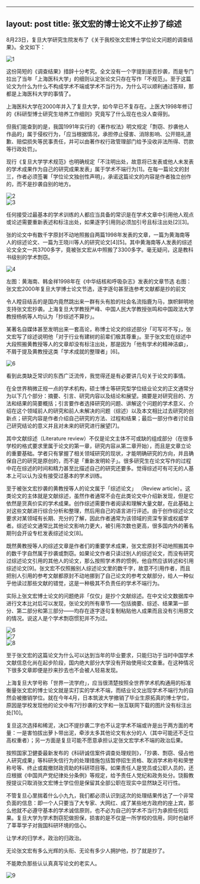 
---
layout: post
title: 张文宏的博士论文不止抄了综述
---

8月23日，复旦大学研究生院发布了《关于我校张文宏博士学位论文问题的调查结果》。全文如下：

![1](/images/20210825/1.png "1")  

这份简短的《调查结果》措辞十分考究。全文没有一个字提到是否抄袭，而是专门拉出了当年「上海医科大学」的细则认定张论文只存在写作「不规范」。至于这篇论文为什么为什么不构成学术不端或学术不当行为，为什么可以顺利通过答辩，那都是上海医科大学的事情了。

上海医科大学在2000年并入了复旦大学，如今早已不复存在。上医大1998年修订的《科研型博士研究生培养工作细则》究竟写了什么现在也没人查得到。

但我们能查到的是，我国1991年实行的《著作权法》明文规定「剽窃、抄袭他人作品的」属于侵权行为，「应当根据情况，承担停止侵害、消除影响、公开赔礼道歉、赔偿损失等民事责任，并可以由著作权行政管理部门给予没收非法所得、罚款等行政处罚」。

现行《复旦大学学术规范》也明确规定「不注明出处，故意将已发表或他人未发表的学术成果作为自己的研究成果发表」属于学术不端行为[1]。在每一篇论文的封三，作者必须签署「学位论文独创性声明」，承诺这篇论文的内容是作者独立创作的，而不是抄袭自别的地方。

![2](/images/20210825/2.png "2")  
![3](/images/20210825/3.png "3")  

任何接受过最基本的学术训练的人都应当具备的常识是在学术文章中引用他人观点或论述需要重新表述和标注出处，如果逐字引用则必须加引号且标注出处[2][3]。

张的论文中有数千字原封不动地照搬自两篇1998年发表的文章，一篇为黄海南等人的综述论文、一篇为王晓川等人的研究论文[4][5]。其中黄海南等人发表的综述论文全文一共3700多字，竟被张文宏从中照搬了3300多字。毫无疑问，这是教科书级别的学术剽窃。

![4](/images/20210825/4.png "4")  

左图：黄海南、韩金祥1998年在《中华结核和呼吸杂志》发表的文章节选
右图：张文宏2000年复旦大学博士论文节选，逐字逐句甚至连参考文献都是抄的前文

令人瞠目结舌的是国内竟然跳出来一群有头有脸的社会名流指鹿为马，旗帜鲜明地支持张文宏抄袭。上海复旦大学教授严峰、中国人民大学教授张鸣和中国政法大学教授杨帆等人均认为「抄综述不算抄」。

某著名自媒体甚至发明出来一套高论，称博士论文的综述部分「可写可不写」，张文宏写了综述说明他「对于行业有建树的前辈们极其尊重」。至于张文宏在综述中大段照搬黄教授等人的文章却没有标注出处，那是因为「他有学术的精神洁癖」，不屑于提及黄教授这类「学术成就的整理者」[6]。

![6](/images/20210825/6.png "5")  

看到此类缺乏常识的东西广泛流传，我觉得还是有必要讲几句关于论文的事情。

在全世界稍微正规一点的学术机构，硕士博士等研究型学位结业论文的正文通常分为以下几个部分：摘要、引言、研究内容以及结论和展望。摘要是对研究目的、方法和结果的简要概括；引言要作者选择研究的问题、讲解这个问题的学术意义、介绍在这个领域前人的研究和前人未解决的问题（综述）以及本文相比过去研究的创新点；研究内容是作者介绍自己研究的方法、过程和结果；最后一部分作者讨论自己研究结论的意义并且对未来的研究进行展望[7]。

其中文献综述（Literature review）不仅是论文主体不可或缺的组成部分（在很多学校的格式要求里属于论文的第一章，研究内容从第二章开始），而且是文章立论的重要基础。学者只有掌握了相关领域研究的现状，才能明确研究的方向，并且确保自己的研究是原创的，而不是「重新发明轮子」。很多研究生在论文写作的过程中花在综述的时间和精力甚至比描述自己的研究还要多。觉得综述可有可无的人基本上可以认为没有接受过基本的学术训练。

至于被张文宏抄袭的黄教授等人的论文属于「综述论文」 （Review article）。这类论文的主体就是文献综述，虽然作者通常不会在此类论文中介绍新发现，但是它依然是货真价实的学术成果。创作综述需要作者阅读和理解大量文献，在此基础上对这些文献进行综合分析和整理，然后用自己的语言进行评述。由于创作综述论文要求对某领域有长期、充分的了解，因此作者通常为该领域的资深专家或权威学者。综述论文通常比其他论文影响力更大，被引用次数也更高，很多国内外的著名期刊会开设专栏发表综述论文[8]。

既然黄教授等人的综述文章是作者们的重要学术成果，张文宏原封不动地照搬其中的数千字自然属于抄袭或剽窃。如果论文作者只读过别人的综述论文，而没有研究过综述论文引用的其他人的论文，那么按照学术界的惯例，他自然应该转述和引用综述论文[9]。张文宏不仅照搬别人综述论文里的数千字，故意不引用作者，而且把别人引用的参考文献都原封不动地挪到了自己论文的参考文献部分，给人一种似乎他读过那些文献的错觉，这是一种极其不负责任的学术不端行为。

实际上张文宏博士论文的问题绝非「仅仅」是抄个文献综述。在中文论文数据库中进行文本比对后可以发现，张论文的所有章节——包括摘要、综述、结果第一部分、第二部分和第三部分——均存在逐字逐句复制粘贴他人成果而且没有引用原文的情况。说这人是个学术剽窃惯犯并不为过。

![6](/images/20210825/6.png "6")  
![7](/images/20210825/7.png "7")  
![8](/images/20210825/8.png "8")  

至于张文宏的这篇论文为什么可以达到当年的毕业要求，只能归功于当时中国学术文献信息化尚在起步阶段，国内绝大部分大学没有开始使用论文查重。在这种情况下很多文章即便是抄来抄去也不会被人轻易发现。

上海复旦大学号称「世界一流学府」，应当很清楚按照全世界学术机构通用的标准衡量张文宏的博士论文就是实打实的学术不端，而结业论文出现学术不端行为的自然会被撤销学位。就在今年4月，日本筑波大学撤销了毕业生原拓真的博士学位，原因是学校发现他的论文中有7行抄袭的文字和一张互联网下载的图片没有标注出处[10]。

复旦这次选择和稀泥，决口不提抄袭二字也不认定学术不端或许是出于两方面的考量：一是害怕拔出萝卜带出泥，牵涉太多其他论文有水分的人（其中可能还不乏位高权重者）；另一方面是复旦可能不愿意承担认定张文宏学术不端的政治后果。

按照国家卫健委最新发布的《科研诚信案件调查处理规则》，「抄袭、剽窃、侵占他人研究成果」等科研失信行为的处理措施包括暂停招生资格、取消学术称号和荣誉称号等、终止或裁撤财政资助的科研项目等。如果责任人是党员或公职人员的，还应根据《中国共产党纪律处分条例》等规定，给予责任人党纪和政务处分。饶毅教授提议只取消张文宏博士学位但是保留其全部公职在现实中显然缺乏可行性。

不管复旦心里揣着什么小九九，我们都必须认识到这次的处理结果传达了一个非常负面的信息：即一个人只要当了大专家、大网红、成了某些地方政府的座上宾，那么他就不必遵守基本的学术诚信原则，也不必为自己的学术不当行为承担任何后果。复旦大学为学术剽窃犯做担保，损害的是不仅是一所学校的信用，同时也破坏了莘莘学子对我国科研环境的信心。

让学术的归学术，政治的归政治。

无论张文宏有多么光辉的头衔、无论有多少人拥护他，抄了就是抄了。

不能欺负那些认认真真写论文的老实人。

![9](/images/20210825/9.png "9") 

